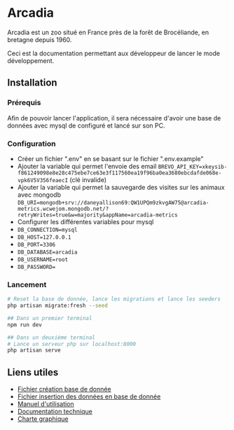 # Arcadia

Arcadia est un zoo situé en France près de la forêt de Brocéliande, en bretagne depuis 1960.

Ceci est la documentation permettant aux développeur de lancer le mode développement.

## Installation

### Prérequis

Afin de pouvoir lancer l'application, il sera nécessaire d'avoir une base de données avec mysql de configuré et lancé sur son PC.

### Configuration

-   Créer un fichier ".env" en se basant sur le fichier ".env.example"
-   Ajouter la variable qui permet l'envoie des email `BREVO_API_KEY=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` (clé invalide)
-   Ajouter la variable qui permet la sauvegarde des visites sur les animaux avec mongodb `DB_URI=mongodb+srv://daneyallison69:QW1UPQm9zkvgAW75@arcadia-metrics.wcwejom.mongodb.net/?retryWrites=true&w=majority&appName=arcadia-metrics`
-   Configurer les différentes variables pour mysql
-   `DB_CONNECTION=mysql`
-   `DB_HOST=127.0.0.1`
-   `DB_PORT=3306`
-   `DB_DATABASE=arcadia`
-   `DB_USERNAME=root`
-   `DB_PASSWORD=`

### Lancement

```bash
# Reset la base de donnée, lance les migrations et lance les seeders
php artisan migrate:fresh --seed

## Dans un premier terminal
npm run dev

## Dans un deuxième terminal
# Lance un serveur php sur localhost:8000
php artisan serve
```

## Liens utiles

-   [Fichier création base de donnée](/docs/Create_tables.sql)
-   [Fichier insertion des données en base de donnée](/docs/Insert_data.sql)
-   [Manuel d'utilisation](/docs/Manuel_dutilisation.pdf)
-   [Documentation technique](/docs/Documentation_technique.pdf)
-   [Charte graphique](/docs/Charte_graphique__maquettes.pdf)
